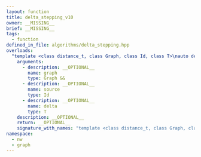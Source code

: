 ```yaml
---
layout: function
title: delta_stepping_v10
owner: __MISSING__
brief: __MISSING__
tags:
  - function
defined_in_file: algorithms/delta_stepping.hpp
overloads:
  "template <class distance_t, class Graph, class Id, class T>\nauto delta_stepping_v10(Graph &&, Id, T)":
    arguments:
      - description: __OPTIONAL__
        name: graph
        type: Graph &&
      - description: __OPTIONAL__
        name: source
        type: Id
      - description: __OPTIONAL__
        name: delta
        type: T
    description: __OPTIONAL__
    return: __OPTIONAL__
    signature_with_names: "template <class distance_t, class Graph, class Id, class T>\nauto delta_stepping_v10(Graph && graph, Id source, T delta)"
namespace:
  - nw
  - graph
---
```

